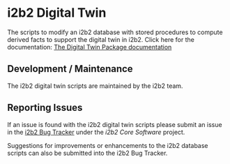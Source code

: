 # i2b2 Digital Twin

The scripts to modify an i2b2 database with stored procedures to compute derived facts to support the digital twin in i2b2. Click here for the documentation: [The Digital Twin Package documentation](https://community.i2b2.org/wiki/display/BUN/Digital+Twin+Technologies)


## Development / Maintenance
The i2b2 digital twin scripts are maintained by the i2b2 team.


## Reporting Issues
If an issue is found with the i2b2 digital twin scripts please submit an issue in the [i2b2 Bug Tracker](http://community.i2b2.org/jira/secure/Dashboard.jspa "i2b2 Bug Tracker") under the *i2b2 Core Software* project.
    
Suggestions for improvements or enhancements to the i2b2 database scripts can also be submitted into the i2b2 Bug Tracker.
